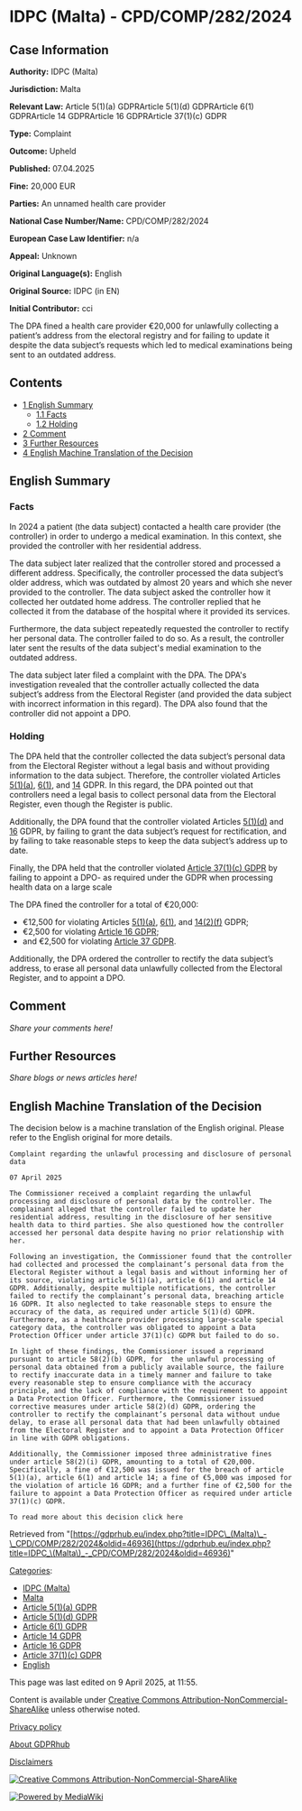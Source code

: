 # IDPC (Malta) - CPD/COMP/282/2024

## Case Information

**Authority:** IDPC (Malta)

**Jurisdiction:** Malta

**Relevant Law:** Article 5(1)(a) GDPRArticle 5(1)(d) GDPRArticle 6(1) GDPRArticle 14 GDPRArticle 16 GDPRArticle 37(1)(c) GDPR

**Type:** Complaint

**Outcome:** Upheld

**Published:** 07.04.2025

**Fine:** 20,000 EUR

**Parties:** An unnamed health care provider

**National Case Number/Name:** CPD/COMP/282/2024

**European Case Law Identifier:** n/a

**Appeal:** Unknown

**Original Language(s):** English

**Original Source:** IDPC (in EN)

**Initial Contributor:** cci

The DPA fined a health care provider €20,000 for unlawfully collecting a patient’s address from the electoral registry and for failing to update it despite the data subject’s requests which led to medical examinations being sent to an outdated address.

## Contents

*   [1 English Summary](#English_Summary)
    *   [1.1 Facts](#Facts)
    *   [1.2 Holding](#Holding)
*   [2 Comment](#Comment)
*   [3 Further Resources](#Further_Resources)
*   [4 English Machine Translation of the Decision](#English_Machine_Translation_of_the_Decision)

## English Summary

### Facts

In 2024 a patient (the data subject) contacted a health care provider (the controller) in order to undergo a medical examination. In this context, she provided the controller with her residential address.

The data subject later realized that the controller stored and processed a different address. Specifically, the controller processed the data subject’s older address, which was outdated by almost 20 years and which she never provided to the controller. The data subject asked the controller how it collected her outdated home address. The controller replied that he collected it from the database of the hospital where it provided its services.

Furthermore, the data subject repeatedly requested the controller to rectify her personal data. The controller failed to do so. As a result, the controller later sent the results of the data subject's medial examination to the outdated address.

The data subject later filed a complaint with the DPA. The DPA's investigation revealed that the controller actually collected the data subject’s address from the Electoral Register (and provided the data subject with incorrect information in this regard). The DPA also found that the controller did not appoint a DPO.

### Holding

The DPA held that the controller collected the data subject’s personal data from the Electoral Register without a legal basis and without providing information to the data subject. Therefore, the controller violated Articles [5(1)(a)](/index.php?title=Article_5_GDPR#1a "Article 5 GDPR"), [6(1)](/index.php?title=Article_6_GDPR#1 "Article 6 GDPR"), and [14](/index.php?title=Article_14_GDPR "Article 14 GDPR") GDPR. In this regard, the DPA pointed out that controllers need a legal basis to collect personal data from the Electoral Register, even though the Register is public.

Additionally, the DPA found that the controller violated Articles [5(1)(d)](/index.php?title=Article_5_GDPR#1d "Article 5 GDPR") and [16](/index.php?title=Article_16_GDPR "Article 16 GDPR") GDPR, by failing to grant the data subject’s request for rectification, and by failing to take reasonable steps to keep the data subject’s address up to date.

Finally, the DPA held that the controller violated [Article 37(1)(c) GDPR](/index.php?title=Article_37_GDPR#1c "Article 37 GDPR") by failing to appoint a DPO- as required under the GDPR when processing health data on a large scale

The DPA fined the controller for a total of €20,000:

*   €12,500 for violating Articles [5(1)(a)](/index.php?title=Article_5_GDPR#1a "Article 5 GDPR"), [6(1)](/index.php?title=Article_6_GDPR#1 "Article 6 GDPR"), and [14(2)(f)](/index.php?title=Article_14_GDPR#2f "Article 14 GDPR") GDPR;
*   €2,500 for violating [Article 16 GDPR](/index.php?title=Article_16_GDPR "Article 16 GDPR");
*   and €2,500 for violating [Article 37 GDPR](/index.php?title=Article_37_GDPR "Article 37 GDPR").

Additionally, the DPA ordered the controller to rectify the data subject’s address, to erase all personal data unlawfully collected from the Electoral Register, and to appoint a DPO.

## Comment

_Share your comments here!_

## Further Resources

_Share blogs or news articles here!_

## English Machine Translation of the Decision

The decision below is a machine translation of the English original. Please refer to the English original for more details.

```
Complaint regarding the unlawful processing and disclosure of personal data

07 April 2025

The Commissioner received a complaint regarding the unlawful processing and disclosure of personal data by the controller. The complainant alleged that the controller failed to update her residential address, resulting in the disclosure of her sensitive health data to third parties. She also questioned how the controller accessed her personal data despite having no prior relationship with her.

Following an investigation, the Commissioner found that the controller had collected and processed the complainant’s personal data from the Electoral Register without a legal basis and without informing her of its source, violating article 5(1)(a), article 6(1) and article 14 GDPR. Additionally, despite multiple notifications, the controller failed to rectify the complainant’s personal data, breaching article 16 GDPR. It also neglected to take reasonable steps to ensure the accuracy of the data, as required under article 5(1)(d) GDPR. Furthermore, as a healthcare provider processing large-scale special category data, the controller was obligated to appoint a Data Protection Officer under article 37(1)(c) GDPR but failed to do so.

In light of these findings, the Commissioner issued a reprimand pursuant to article 58(2)(b) GDPR, for  the unlawful processing of personal data obtained from a publicly available source, the failure to rectify inaccurate data in a timely manner and failure to take every reasonable step to ensure compliance with the accuracy principle, and the lack of compliance with the requirement to appoint a Data Protection Officer. Furthermore, the Commissioner issued corrective measures under article 58(2)(d) GDPR, ordering the controller to rectify the complainant’s personal data without undue delay, to erase all personal data that had been unlawfully obtained from the Electoral Register and to appoint a Data Protection Officer in line with GDPR obligations.

Additionally, the Commissioner imposed three administrative fines under article 58(2)(i) GDPR, amounting to a total of €20,000. Specifically, a fine of €12,500 was issued for the breach of article 5(1)(a), article 6(1) and article 14; a fine of €5,000 was imposed for the violation of article 16 GDPR; and a further fine of €2,500 for the failure to appoint a Data Protection Officer as required under article 37(1)(c) GDPR.

To read more about this decision click here

```

Retrieved from "[https://gdprhub.eu/index.php?title=IDPC\_(Malta)\_-\_CPD/COMP/282/2024&oldid=46936](https://gdprhub.eu/index.php?title=IDPC_\(Malta\)_-_CPD/COMP/282/2024&oldid=46936)"

[Categories](/index.php?title=Special:Categories "Special:Categories"):

*   [IDPC (Malta)](/index.php?title=Category:IDPC_\(Malta\) "Category:IDPC (Malta)")
*   [Malta](/index.php?title=Category:Malta "Category:Malta")
*   [Article 5(1)(a) GDPR](/index.php?title=Category:Article_5\(1\)\(a\)_GDPR "Category:Article 5(1)(a) GDPR")
*   [Article 5(1)(d) GDPR](/index.php?title=Category:Article_5\(1\)\(d\)_GDPR "Category:Article 5(1)(d) GDPR")
*   [Article 6(1) GDPR](/index.php?title=Category:Article_6\(1\)_GDPR "Category:Article 6(1) GDPR")
*   [Article 14 GDPR](/index.php?title=Category:Article_14_GDPR "Category:Article 14 GDPR")
*   [Article 16 GDPR](/index.php?title=Category:Article_16_GDPR "Category:Article 16 GDPR")
*   [Article 37(1)(c) GDPR](/index.php?title=Category:Article_37\(1\)\(c\)_GDPR "Category:Article 37(1)(c) GDPR")
*   [English](/index.php?title=Category:English "Category:English")

This page was last edited on 9 April 2025, at 11:55.

Content is available under [Creative Commons Attribution-NonCommercial-ShareAlike](https://creativecommons.org/licenses/by-nc-sa/4.0/) unless otherwise noted.

[Privacy policy](/index.php?title=GDPRhub:Privacy_policy)

[About GDPRhub](/index.php?title=GDPRhub:About)

[Disclaimers](/index.php?title=GDPRhub:General_disclaimer)

[![Creative Commons Attribution-NonCommercial-ShareAlike](/resources/assets/licenses/cc-by-nc-sa.png)](https://creativecommons.org/licenses/by-nc-sa/4.0/)

[![Powered by MediaWiki](/resources/assets/poweredby_mediawiki_88x31.png)](https://www.mediawiki.org/)